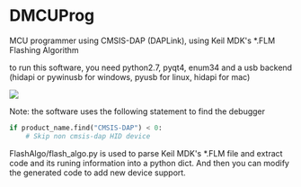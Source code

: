# DMCUProg
 MCU programmer using CMSIS-DAP (DAPLink), using Keil MDK's *.FLM Flashing Algorithm

to run this software, you need python2.7, pyqt4, enum34 and a usb backend (hidapi or pywinusb for windows, pyusb for linux, hidapi for mac)

![](https://github.com/XIVN1987/MCUProgFast/blob/master/截图.jpg)

Note: the software uses the following statement to find the debugger
``` python 
if product_name.find("CMSIS-DAP") < 0:
    # Skip non cmsis-dap HID device
```

FlashAlgo/flash_algo.py is used to parse Keil MDK's *.FLM file and extract code and its runing information into a python dict. And then you can modify the generated code to add new device support.
